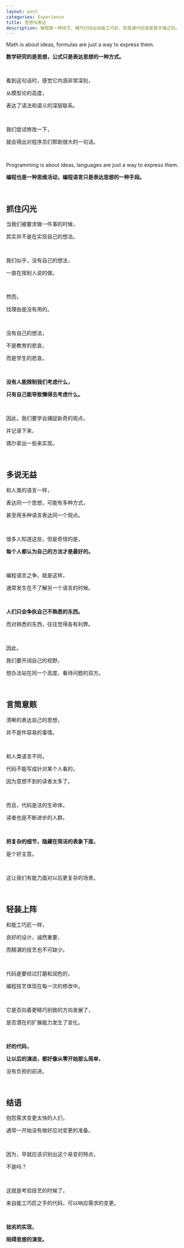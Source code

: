 ```yaml
---
layout: post
categories: Experience
title: 思想与表达
description: 编程是一种技艺，精巧代码出自能工巧匠，和普通代码差距是天壤之别。
---
```


Math is about ideas, formulas are just a way to express them.

**数学研究的是思想，公式只是表达思想的一种方式。**

<br/>

看到这句话时，感觉它内涵非常深刻，

从模型论的高度，

表达了语法和语义的深层联系。

<br/>

我们尝试修改一下，

就会得出对程序员们帮助很大的一句话。

<br/>

Programming is about ideas, languages are just a way to express them.

**编程也是一种思维活动，编程语言只是表达思想的一种手段。**

<br/>

## **抓住闪光**

当我们被要求做一件事的时候，

其实并不是在实现自己的想法。

<br/>

我们似乎，没有自己的想法，

一直在按别人说的做。

<br/>

然而，

找理由是没有用的。

<br/>

没有自己的想法，

不是教育的悲哀，

而是学生的悲哀。

<br/>

**没有人能限制我们考虑什么，**

**只有自己能导致懒得去考虑什么。**

<br/>

因此，我们要学会捕捉新奇的观点，

并记录下来，

偶尔拿出一些来实现。

<br/>

## **多说无益**

和人类的语言一样，

表达同一个思想，可能有多种方式，

甚至用多种语言表达同一个观点。

<br/>

很多人知道这些，但是奇怪的是，

**每个人都认为自己的方法才是最好的。**

<br/>

编程语言之争，就是这样，

通常发生在不了解另一个语言的时候。

<br/>

**人们只会争执自己不熟悉的东西。**

而对熟悉的东西，往往觉得各有利弊。

<br/>

因此，

我们要开阔自己的视野，

想办法站在同一个高度，看待问题的双方。

<br/>

## **言简意赅**

清晰的表达自己的思想，

并不是件容易的事情。

<br/>

和人类语言不同，

代码不能写成针对某个人看的，

因为意想不到的读者太多了。

<br/>

而且，代码是活的生命体，

读者也是不断进步的人群。

<br/>

**把复杂的细节，隐藏在简洁的表象下面，**

是个好主意。

<br/>

这让我们有能力面对以后更复杂的场景。

<br/>

## **轻装上阵**

和能工巧匠一样，

良好的设计，诚然重要，

而精湛的技艺也不可缺少。

<br/>

代码是要经过打磨和润色的，

编程技艺体现在每一次的修改中。

<br/>

它是否向着更精巧别致的方向发展了，

是否潜在的扩展能力发生了变化。

<br/>

**好的代码，**

**让以后的演进，都好像从零开始那么简单，**

没有负担的前进。

<br/>

## **结语**

抱怨需求变更太快的人们，

通常一开始没有做好应对变更的准备。

<br/>

因为，早就应该识别出这个易变的特点，

不是吗？

<br/>

这就是考验技艺的时候了，

来自能工巧匠之手的代码，可以响应需求的变更。

<br/>

**拙劣的实现，**

**阻碍思想的演变。**
